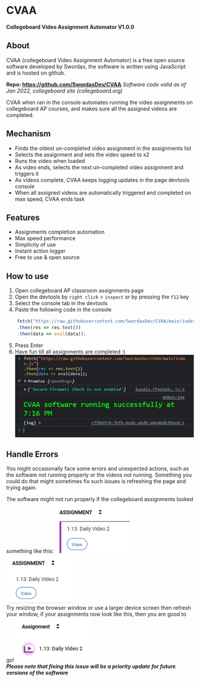# CVAA
**Collegeboard Video Assignment Automator
V1.0.0**

## About
CVAA (collegeboard Video Assignment Automator) is a free open source software 
developed by Swordax, the software is written using JavaScript and is hosted on 
github.

**Repo: https://github.com/SwordaxDev/CVAA**
*Software code valid as of Jan 2022, collegeboard site (collegeboard.org)*

CVAA when ran in the console automates running the video assignments on 
collegeboard AP courses, and makes sure all the assigned videos are completed.

## Mechanism

 - Finds the oldest un-completed video assignment in the assignments list
 - Selects the assignment and sets the video speed to x2
 - Runs the video when loaded
 - As video ends, selects the next un-completed video assignment and triggers it
 - As videos complete, CVAA keeps logging updates in the page devtools console
 - When all assigned videos are automatically triggered and completed on max speed, CVAA ends task

## Features

 - Assignments completion automation
 - Max speed performance
 - Simplicity of use
 - Instant action logger
 - Free to use & open source

## How to use

 1. Open collegeboard AP classroom assignments page
 2. Open the devtools by `right click` > `inspect` or by pressing the `f12` key
 3. Select the console tab in the devtools
 4. Paste the following code in the console
```js
	fetch("https://raw.githubusercontent.com/SwordaxDev/CVAA/main/index.js")
	.then(res => res.text())
	.then(data => eval(data));
```
 5. Press Enter
 6. Have fun till all assignments are completed :)
![implementation example](/docs/implementation-example.png)

## Handle Errors
You might occasionally face some errors and unexpected actions, such as the 
software not running properly or the videos not running. Something you could do 
that might sometimes fix such issues is refreshing the page and trying again.

The software might not run properly if the collegeboard assignments looked 
something like this:
![invalid example 1](/docs/invalid-example-1.png)
![invalid example 2](/docs/invalid-example-2.png)
<br>
Try resizing the browser window or use a larger device screen then refresh your 
window, if your assignments now look like this, then you are good to go!
![valid example](/docs/valid-example.png)
<br>
***Please note that fixing this issue will be a priority update for future versions of the software***
